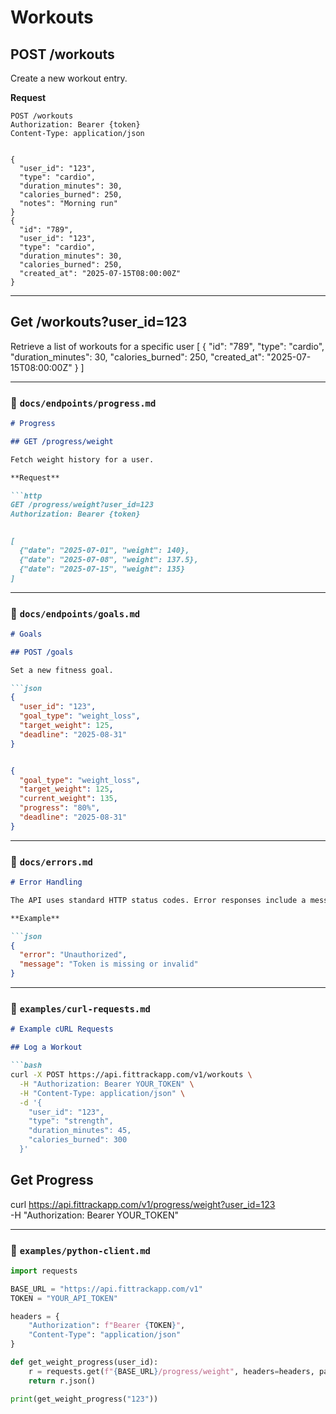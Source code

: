 # Workouts

## POST /workouts

Create a new workout entry.

**Request**

```http
POST /workouts
Authorization: Bearer {token}
Content-Type: application/json


{
  "user_id": "123",
  "type": "cardio",
  "duration_minutes": 30,
  "calories_burned": 250,
  "notes": "Morning run"
}
{
  "id": "789",
  "user_id": "123",
  "type": "cardio",
  "duration_minutes": 30,
  "calories_burned": 250,
  "created_at": "2025-07-15T08:00:00Z"
}
```
---
## Get /workouts?user_id=123
Retrieve a list of workouts for a specific user
[
  {
    "id": "789",
    "type": "cardio",
    "duration_minutes": 30,
    "calories_burned": 250,
    "created_at": "2025-07-15T08:00:00Z"
  }
]


---

### 🔹 `docs/endpoints/progress.md`

```markdown
# Progress

## GET /progress/weight

Fetch weight history for a user.

**Request**

```http
GET /progress/weight?user_id=123
Authorization: Bearer {token}


[
  {"date": "2025-07-01", "weight": 140},
  {"date": "2025-07-08", "weight": 137.5},
  {"date": "2025-07-15", "weight": 135}
]
```
---

### 🔹 `docs/endpoints/goals.md`

```markdown
# Goals

## POST /goals

Set a new fitness goal.

```json
{
  "user_id": "123",
  "goal_type": "weight_loss",
  "target_weight": 125,
  "deadline": "2025-08-31"
}


{
  "goal_type": "weight_loss",
  "target_weight": 125,
  "current_weight": 135,
  "progress": "80%",
  "deadline": "2025-08-31"
}
```
---

### 🔹 `docs/errors.md`

```markdown
# Error Handling

The API uses standard HTTP status codes. Error responses include a message field.

**Example**

```json
{
  "error": "Unauthorized",
  "message": "Token is missing or invalid"
}
```


---

### 🔹 `examples/curl-requests.md`

```markdown
# Example cURL Requests

## Log a Workout

```bash
curl -X POST https://api.fittrackapp.com/v1/workouts \
  -H "Authorization: Bearer YOUR_TOKEN" \
  -H "Content-Type: application/json" \
  -d '{
    "user_id": "123",
    "type": "strength",
    "duration_minutes": 45,
    "calories_burned": 300
  }'
```

## Get Progress
curl https://api.fittrackapp.com/v1/progress/weight?user_id=123 \
  -H "Authorization: Bearer YOUR_TOKEN"


---

### 🔹 `examples/python-client.md`

```python
import requests

BASE_URL = "https://api.fittrackapp.com/v1"
TOKEN = "YOUR_API_TOKEN"

headers = {
    "Authorization": f"Bearer {TOKEN}",
    "Content-Type": "application/json"
}

def get_weight_progress(user_id):
    r = requests.get(f"{BASE_URL}/progress/weight", headers=headers, params={"user_id": user_id})
    return r.json()

print(get_weight_progress("123"))

